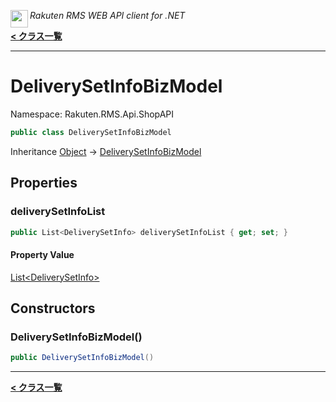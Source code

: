 <img align="left" style="height: 2em;" src="https://webservice.rakuten.co.jp/favicon.ico"><em>Rakuten RMS WEB API client for .NET</em>

[**< クラス一覧**](./)
- - -

# DeliverySetInfoBizModel

Namespace: Rakuten.RMS.Api.ShopAPI

```csharp
public class DeliverySetInfoBizModel
```

Inheritance [Object](https://docs.microsoft.com/en-us/dotnet/api/system.object) → [DeliverySetInfoBizModel](./rakuten.rms.api.shopapi.deliverysetinfobizmodel)

## Properties

### <a id="properties-deliverysetinfolist"/>**deliverySetInfoList**

```csharp
public List<DeliverySetInfo> deliverySetInfoList { get; set; }
```

#### Property Value

[List&lt;DeliverySetInfo&gt;](https://docs.microsoft.com/en-us/dotnet/api/system.collections.generic.list-1)<br>

## Constructors

### <a id="constructors-.ctor"/>**DeliverySetInfoBizModel()**

```csharp
public DeliverySetInfoBizModel()
```


- - -
[**< クラス一覧**](./)
